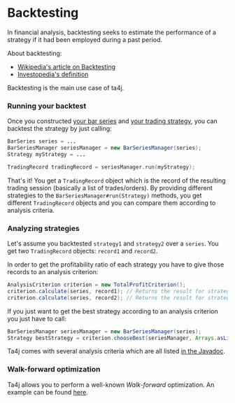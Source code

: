 # Backtesting

In financial analysis, backtesting seeks to estimate the performance of a strategy if it had been employed during a past period.

About backtesting:

  * [Wikipedia's article on Backtesting](http://en.wikipedia.org/wiki/Backtesting)
  * [Investopedia's definition](http://www.investopedia.com/terms/b/backtesting.asp)

Backtesting is the main use case of ta4j.

### Running your backtest

Once you constructed [your bar series](Bar-series-and-bars.md) and [your trading strategy](Trading-strategies.md), you can backtest the strategy by just calling:

```java
BarSeries series = ...
BarSeriesManager seriesManager = new BarSeriesManager(series);
Strategy myStrategy = ...

TradingRecord tradingRecord = seriesManager.run(myStrategy);
```

That's it! You get a `TradingRecord` object which is the record of the resulting trading session (basically a list of trades/orders).
By providing different strategies to the `BarSeriesManager#run(Strategy)` methods, you get different `TradingRecord` objects and you can compare them according to analysis criteria.

### Analyzing strategies

Let's assume you backtested `strategy1` and `strategy2` over a `series`. You get two `TradingRecord` objects: `record1` and `record2`.

In order to get the profitability ratio of each strategy you have to give those records to an analysis criterion:

```java
AnalysisCriterion criterion = new TotalProfitCriterion();
criterion.calculate(series, record1); // Returns the result for strategy1
criterion.calculate(series, record2); // Returns the result for strategy2
```

If you just want to get the best strategy according to an analysis criterion you just have to call:

```java
BarSeriesManager seriesManager = new BarSeriesManager(series);
Strategy bestStrategy = criterion.chooseBest(seriesManager, Arrays.asList(strategy1, strategy2));
```

Ta4j comes with several analysis criteria which are all listed [in the Javadoc](https://oss.sonatype.org/service/local/repositories/releases/archive/org/ta4j/ta4j-core/0.17/ta4j-core-0.17-javadoc.jar/!/org/ta4j/core/criteria/package-summary.html).
### Walk-forward optimization

Ta4j allows you to perform a well-known *Walk-forward* optimization. An example can be found [here](Usage-examples.md).
